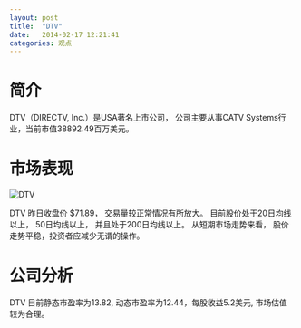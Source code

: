 ```yaml
---
layout: post
title:  "DTV"
date:   2014-02-17 12:21:41
categories: 观点
---
```


# 简介
DTV（DIRECTV, Inc.）是USA著名上市公司，
公司主要从事CATV Systems行业，当前市值38892.49百万美元。

# 市场表现

![DTV](http://finviz.com/chart.ashx?t=DTV&ty=c&ta=1&p=d&s=l)

DTV 昨日收盘价 $71.89，
交易量较正常情况有所放大。
目前股价处于20日均线以上，
50日均线以上，
并且处于200日均线以上。
从短期市场走势来看，
股价走势平稳，投资者应减少无谓的操作。

# 公司分析
DTV 目前静态市盈率为13.82, 动态市盈率为12.44，每股收益5.2美元,
市场估值较为合理。
